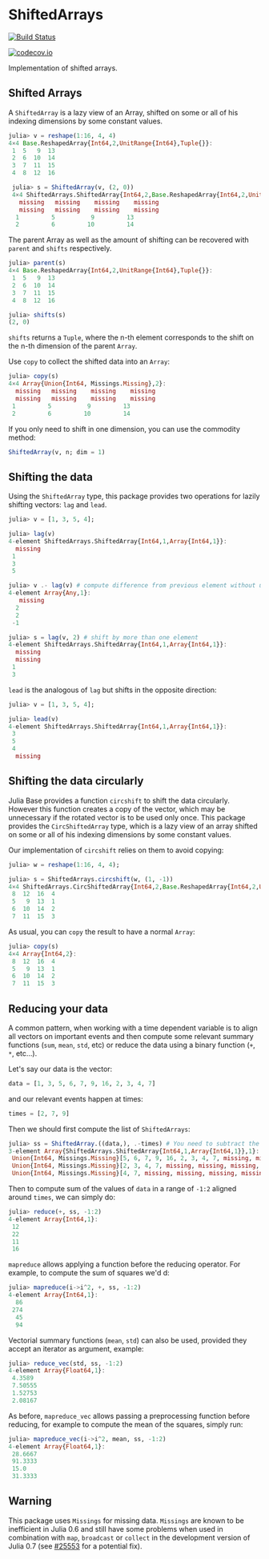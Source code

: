 # ShiftedArrays

[![Build Status](https://travis-ci.org/piever/ShiftedArrays.jl.svg?branch=master)](https://travis-ci.org/piever/ShiftedArrays.jl)

[![codecov.io](http://codecov.io/github/piever/ShiftedArrays.jl/coverage.svg?branch=master)](http://codecov.io/github/piever/ShiftedArrays.jl?branch=master)

Implementation of shifted arrays.

## Shifted Arrays

A `ShiftedArray` is a lazy view of an Array, shifted on some or all of his indexing dimensions by some constant values.

```julia
julia> v = reshape(1:16, 4, 4)
4×4 Base.ReshapedArray{Int64,2,UnitRange{Int64},Tuple{}}:
 1  5   9  13
 2  6  10  14
 3  7  11  15
 4  8  12  16

 julia> s = ShiftedArray(v, (2, 0))
 4×4 ShiftedArrays.ShiftedArray{Int64,2,Base.ReshapedArray{Int64,2,UnitRange{Int64},Tuple{}}}:
   missing   missing    missing    missing
   missing   missing    missing    missing
  1         5          9         13       
  2         6         10         14  
```

The parent Array as well as the amount of shifting can be recovered with `parent` and `shifts` respectively.

```julia
julia> parent(s)
4×4 Base.ReshapedArray{Int64,2,UnitRange{Int64},Tuple{}}:
 1  5   9  13
 2  6  10  14
 3  7  11  15
 4  8  12  16

julia> shifts(s)
(2, 0)
```

`shifts` returns a `Tuple`, where the n-th element corresponds to the shift on the n-th dimension of the parent `Array`.

Use `copy` to collect the shifted data into an `Array`:

```julia
julia> copy(s)
4×4 Array{Union{Int64, Missings.Missing},2}:
  missing   missing    missing    missing
  missing   missing    missing    missing
 1         5          9         13       
 2         6         10         14   
```

If you only need to shift in one dimension, you can use the commodity method:

```julia
ShiftedArray(v, n; dim = 1)
```

## Shifting the data

Using the `ShiftedArray` type, this package provides two operations for lazily shifting vectors: `lag` and `lead`.

```julia
julia> v = [1, 3, 5, 4];

julia> lag(v)
4-element ShiftedArrays.ShiftedArray{Int64,1,Array{Int64,1}}:
  missing
 1       
 3       
 5       

julia> v .- lag(v) # compute difference from previous element without unnecessary allocations
4-element Array{Any,1}:
   missing
  2       
  2       
 -1       

julia> s = lag(v, 2) # shift by more than one element
4-element ShiftedArrays.ShiftedArray{Int64,1,Array{Int64,1}}:
  missing
  missing
 1       
 3
```

`lead` is the analogous of `lag` but shifts in the opposite direction:

```julia
julia> v = [1, 3, 5, 4];

julia> lead(v)
4-element ShiftedArrays.ShiftedArray{Int64,1,Array{Int64,1}}:
 3       
 5       
 4       
  missing
```

## Shifting the data circularly

Julia Base provides a function `circshift` to shift the data circularly. However this function
creates a copy of the vector, which may be unnecessary if the rotated vector is to be used only once.
This package provides the `CircShiftedArray` type, which is a lazy view of an array
shifted on some or all of his indexing dimensions by some constant values.

Our implementation of `circshift` relies on them to avoid copying:

```julia
julia> w = reshape(1:16, 4, 4);

julia> s = ShiftedArrays.circshift(w, (1, -1))
4×4 ShiftedArrays.CircShiftedArray{Int64,2,Base.ReshapedArray{Int64,2,UnitRange{Int64},Tuple{}}}:
 8  12  16  4
 5   9  13  1
 6  10  14  2
 7  11  15  3
```

As usual, you can `copy` the result to have a normal `Array`:

```julia
julia> copy(s)
4×4 Array{Int64,2}:
 8  12  16  4
 5   9  13  1
 6  10  14  2
 7  11  15  3
```

## Reducing your data

A common pattern, when working with a time dependent variable is to align all vectors on important events and then compute some relevant summary functions (`sum`, `mean`, `std`, etc) or reduce the data using a binary function (`+`, `*`, etc...).

Let's say our data is the vector:

```julia
data = [1, 3, 5, 6, 7, 9, 16, 2, 3, 4, 7]
```

and our relevant events happen at times:

```julia
times = [2, 7, 9]
```

Then we should first compute the list of `ShiftedArrays`:

```julia
julia> ss = ShiftedArray.((data,), .-times) # You need to subtract the index to center around times
3-element Array{ShiftedArrays.ShiftedArray{Int64,1,Array{Int64,1}},1}:
 Union{Int64, Missings.Missing}[5, 6, 7, 9, 16, 2, 3, 4, 7, missing, missing]                                         
 Union{Int64, Missings.Missing}[2, 3, 4, 7, missing, missing, missing, missing, missing, missing, missing]            
 Union{Int64, Missings.Missing}[4, 7, missing, missing, missing, missing, missing, missing, missing, missing, missing]
```

Then to compute sum of the values of `data` in a range of `-1:2` aligned around `times`, we can simply do:

```julia
julia> reduce(+, ss, -1:2)
4-element Array{Int64,1}:
 12
 22
 11
 16
```

`mapreduce` allows applying a function before the reducing operator. For example, to compute the sum of squares we'd d:

```julia
julia> mapreduce(i->i^2, +, ss, -1:2)
4-element Array{Int64,1}:
  86
 274
  45
  94
```

Vectorial summary functions (`mean`, `std`) can also be used, provided they accept an iterator as argument, example:

```julia
julia> reduce_vec(std, ss, -1:2)
4-element Array{Float64,1}:
 4.3589
 7.50555
 1.52753
 2.08167
```

As before, `mapreduce_vec` allows passing a preprocessing function before reducing, for example to compute the mean of the squares, simply run:

```julia
julia> mapreduce_vec(i->i^2, mean, ss, -1:2)
4-element Array{Float64,1}:
 28.6667
 91.3333
 15.0   
 31.3333
```

## Warning

This package uses `Missings` for missing data. `Missings` are known to be inefficient in Julia 0.6 and still have some problems when used in combination with `map`, `broadcast` or `collect` in the development version of Julia 0.7 (see [#25553](https://github.com/JuliaLang/julia/pull/25553) for a potential fix).
